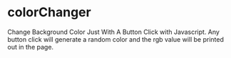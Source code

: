 # colorChanger
Change Background Color Just With A Button Click with Javascript.
Any button click will generate a random color and the rgb value will be printed out in the page.
